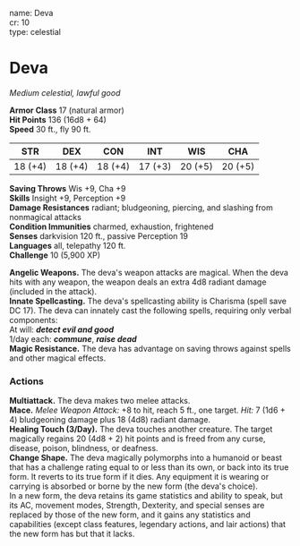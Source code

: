 name: Deva    
cr: 10    
type: celestial

# Deva 
_Medium celestial, lawful good_

**Armor Class** 17 (natural armor)    
**Hit Points** 136 (16d8 + 64)    
**Speed** 30 ft., fly 90 ft.

| STR      | DEX     | CON      | INT     | WIS     | CHA     |
|----------|---------|----------|---------|---------|---------|
| 18 (+4)  | 18 (+4) | 18 (+4)  | 17 (+3) | 20 (+5) | 20 (+5) |

**Saving Throws** Wis +9, Cha +9    
**Skills** Insight +9, Perception +9    
**Damage Resistances** radiant; bludgeoning, piercing, and slashing from nonmagical attacks      
**Condition Immunities** charmed, exhaustion, frightened    
**Senses** darkvision 120 ft., passive Perception 19    
**Languages** all, telepathy 120 ft.    
**Challenge** 10 (5,900 XP)

**Angelic Weapons.** The deva's weapon attacks are magical. When the deva hits with any weapon, the weapon deals an extra 4d8 radiant damage (included in the attack).   
**Innate Spellcasting.** The deva's spellcasting ability is Charisma (spell save DC 17). The deva can innately cast the following spells, requiring only verbal components:    
At will: **_detect evil and good_**    
1/day each: **_commune_**, **_raise dead_**    
**Magic Resistance.** The deva has advantage on saving throws against spells and other magical effects.

### Actions 
**Multiattack.** The deva makes two melee attacks.    
**Mace.** _Melee Weapon Attack:_ +8 to hit, reach 5 ft., one target. _Hit:_ 7 (1d6 + 4) bludgeoning damage plus 18 (4d8) radiant damage.    
**Healing Touch (3/Day).** The deva touches another creature. The target magically regains 20 (4d8 + 2) hit points and is freed from any curse, disease, poison, blindness, or deafness.    
**Change Shape.** The deva magically polymorphs into a humanoid or beast that has a challenge rating equal to or less than its own, or back into its true form. It reverts to its true form if it dies. Any equipment it is wearing or carrying is absorbed or borne by the new form (the deva's choice).    
In a new form, the deva retains its game statistics and ability to speak, but its AC, movement modes, Strength, Dexterity, and special senses are replaced by those of the new form, and it gains any statistics and capabilities (except class features, legendary actions, and lair actions) that the new form has but that it lacks.    
